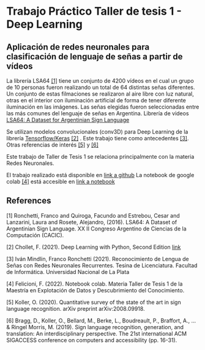 # Trabajo Práctico Taller de tesis 1 - Deep Learning

## Aplicación de redes neuronales para clasificación de lenguaje de señas a partir de vídeos 

La librería LSA64 [[1]](#1) tiene un conjunto de 4200 vídeos en el cual un grupo de 10 personas fueron realizando un total de 64 distintas señas diferentes. Un conjunto de estas filmaciones se realizaron al aire libre con luz natural, otras en el interior con iluminación artificial de forma de tener diferente iluminación en las imágenes.
Las señas elegidas fueron seleccionadas entre las más comunes del lenguaje de señas en Argentina.
Librería de videos [LSA64: A Dataset for Argentinian Sign Language](http://facundoq.github.io/datasets/lsa64/)

Se utilizan modelos convolucionales (conv3D) para Deep Learning de la librería [Tensorflow/Keras](https://keras.io/api/layers/convolution_layers/convolution3d/) [[2]](#2) . Este trabajo tiene como antecedentes [[3]](#3). Otras referencias de interés [[5]](#5) y [[6]](#6)
 
Este trabajo de Taller de Tesis 1 se relaciona principalmente con la materia Redes Neuronales.

El trabajo realizado está disponible en [link a github](https://github.com/ffelicioni/conv3d_video/)
La notebook de google colab [[4]](#4) está accesible en [link a notebook](https://github.com/ffelicioni/conv3d_video/blob/main/clasificar_hands.ipynb)

## References

<a id="1">[1] </a>
Ronchetti, Franco and Quiroga, Facundo and Estrebou, Cesar and Lanzarini, Laura and Rosete, Alejandro, (2016).
LSA64: A Dataset of Argentinian Sign Language.
XX II Congreso Argentino de Ciencias de la Computación (CACIC).

<a id="2">[2]</a>
Chollet, F. (2021).
Deep Learning with Python, Second Edition
[link](https://books.google.com.ar/books?id=XHpKEAAAQBAJ)

<a id="3">[3]</a>
Iván Mindlin, Franco Ronchetti (2021).
Reconocimiento de Lengua de Señas con Redes Neuronales Recurrentes.
Tesina de Licenciatura. Facultad de Informática. Universidad Nacional de La Plata

<a id="4">[4]</a>
Felicioni, F. (2022).
Notebook colab. Materia Taller de Tesis 1 de la Maestría en Explotación de Datos y Descubrimiento del Conocimiento.

<a id="5">[5]</a>
Koller, O. (2020). 
Quantitative survey of the state of the art in sign language recognition. 
arXiv preprint arXiv:2008.09918.

<a id="6">[6]</a>
Bragg, D., Koller, O., Bellard, M., Berke, L., Boudreault, P., Braffort, A., ... & Ringel Morris, M. (2019). 
Sign language recognition, generation, and translation: An interdisciplinary perspective. 
The 21st international ACM SIGACCESS conference on computers and accessibility (pp. 16-31).


